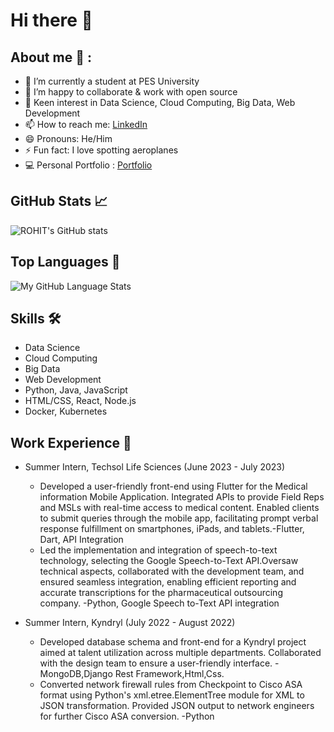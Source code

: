 # Hi there 👋

## About me 💬 :

- 🌱 I’m currently a student at PES University
- 👯 I’m happy to collaborate & work with open source
- 💬 Keen interest in Data Science, Cloud Computing, Big Data, Web Development
- 📫 How to reach me: [LinkedIn](https://www.linkedin.com/in/rohit-roshan-4b8a35b8/)
- 😄 Pronouns: He/Him
- ⚡ Fun fact: I love spotting aeroplanes
- 💻 Personal Portfolio : [Portfolio](http://rohitroshan.com/)

## GitHub Stats 📈

![ROHIT's GitHub stats](https://github-readme-stats.vercel.app/api?username=ROHIT-ROSHAN&show_icons=true&theme=aura)


## Top Languages 🚀

![My GitHub Language Stats](https://github-readme-stats.vercel.app/api/top-langs/?username=ROHIT-ROSHAN&langs_count=5&theme=nightowl)

## Skills 🛠️

- Data Science
- Cloud Computing
- Big Data
- Web Development
- Python, Java, JavaScript
- HTML/CSS, React, Node.js
- Docker, Kubernetes


## Work Experience 💼

- Summer Intern, Techsol Life Sciences (June 2023 - July 2023)
  - Developed a user-friendly front-end using Flutter for the Medical information Mobile Application. Integrated APIs to provide Field Reps and MSLs with real-time access to medical content. Enabled clients to submit queries through the mobile app, facilitating prompt verbal response fulfillment on smartphones, iPads, and tablets.-Flutter, Dart, API Integration
  - Led the implementation and integration of speech-to-text technology, selecting the Google Speech-to-Text API.Oversaw technical aspects, collaborated with the development team, and ensured seamless integration, enabling efficient reporting and accurate transcriptions for the pharmaceutical outsourcing company. -Python, Google Speech to-Text API integration

- Summer Intern, Kyndryl (July 2022 - August 2022)
  - Developed database schema and front-end for a Kyndryl project aimed at talent utilization across multiple departments. Collaborated with the design team to ensure a user-friendly interface. -MongoDB,Django Rest Framework,Html,Css.
  - Converted network firewall rules from Checkpoint to Cisco ASA format using Python's xml.etree.ElementTree module for XML to JSON transformation. Provided JSON output to network engineers for further Cisco ASA conversion. -Python
